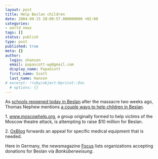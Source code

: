 ```yaml
---
layout: post
title: Help Beslan children
date: 2004-09-15 20:09:57.000000000 +02:00
categories:
- world news
tags: []
status: publish
type: post
published: true
meta: {}
author:
  login: shanson
  email: papascott-wp@gmail.com
  display_name: PapaScott
  first_name: Scott
  last_name: Hanson
# excerpt: !ruby/object:Hpricot::Doc
  # options: {}
---
```

<p>As <a href="http://news.scotsman.com/latest.cfm?id=3501484" title="Scotsman.com News: Police Guard as Beslan's Children Return to School">schools reopened today in Beslan</a> after the massacre two weeks ago, Thomas Nephew mentions <a href="http://pages.prodigy.net/thomasn528/blog/2004_09_12_newsarcv.html#109526652339568820" title="newsrack blog">a couple ways to help children in Beslan</a>.  </p>
<p>1. <a href="http://www.moscowhelp.org/donate.htm" title="Help Beslan children">www.moscowhelp.org</a>, a group originally formed to help victims of the Moscow theatre attack, is attempting to raise $10 million for Beslan.</p>
<p>2. <a href="http://oxblog.blogspot.com/2004_09_12_oxblog_archive.html#109524686354768401">OxBlog</a> forwards an appeal for specific medical equipment that is needed.</p>
<p>Here in Germany, the newsmagazine <a href="http://focus.msn.de/hps/fol/newsausgabe/newsausgabe.htm?id=6349" title="Hier können Sie spenden! - Ausland - Politik - FOCUS Online">Focus</a> lists organizations accepting donations for Beslan via <em>Banküberweisung</em>.</p>
